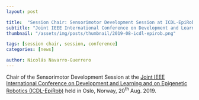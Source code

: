 ```yaml
---
layout: post

title:  "Session Chair: Sensorimotor Development Session at ICDL-EpiRob 2019"
subtitle: "Joint IEEE International Conference on Development and Learning and on Epigenetic Robotics (ICDL-EpiRob 2019)"
thumbnail: "/assets/img/posts/thumbnail/2019-08-icdl-epirob.png"

tags: [session chair, session, conference]
categories: [news]

author: Nicolás Navarro-Guerrero
---
```

Chair of the Sensorimotor Development Session at the <a target="_blank" href="https://icdlepirob2019.wordpress.com">Joint IEEE International Conference on Development and Learning and on Epigenetic Robotics (ICDL-EpiRob)</a> held in Oslo, Norway, 20<sup>th</sup> Aug. 2019.

<!--more-->

